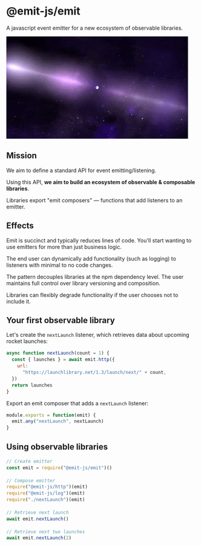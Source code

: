 # @emit-js/emit

A javascript event emitter for a new ecosystem of observable libraries.

![emit](emit.gif)

## Mission

We aim to define a standard API for event emitting/listening.

Using this API, **we aim to build an ecosystem of observable & composable libraries**.

Libraries export "emit composers" — functions that add listeners to an emitter.

## Effects

Emit is succinct and typically reduces lines of code. You'll start wanting to use emitters for more than just business logic.

The end user can dynamically add functionality (such as logging) to listeners with minimal to no code changes.

The pattern decouples libraries at the npm dependency level. The user maintains full control over library versioning and composition.

Libraries can flexibly degrade functionality if the user chooses not to include it.

## Your first observable library

Let's create the `nextLaunch` listener, which retrieves data about upcoming rocket launches:

```js
async function nextLaunch(count = 1) {
  const { launches } = await emit.http({
    url:
      "https://launchlibrary.net/1.3/launch/next/" + count,
  })
  return launches
}
```

Export an emit composer that adds a `nextLaunch` listener:

```js
module.exports = function(emit) {
  emit.any("nextLaunch", nextLaunch)
}
```

## Using observable libraries

```js
// Create emitter
const emit = require("@emit-js/emit")()

// Compose emitter
require("@emit-js/http")(emit)
require("@emit-js/log")(emit)
require("./nextLaunch")(emit)

// Retrieve next launch
await emit.nextLaunch()

// Retrieve next two launches
await emit.nextLaunch(2)
```
